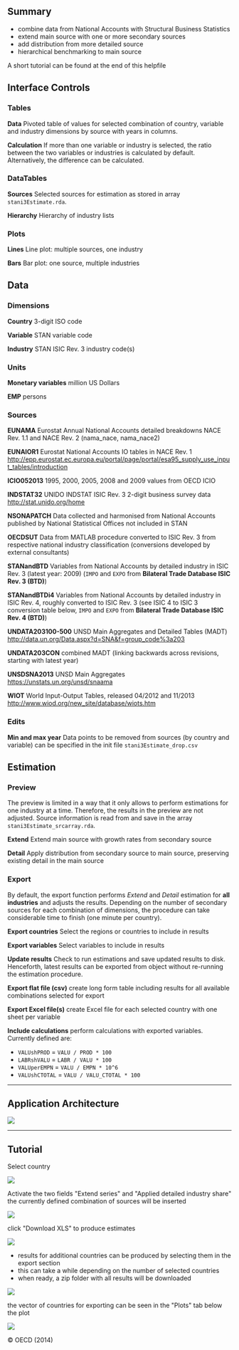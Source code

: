 
## Summary

  - combine data from National Accounts with Structural Business
    Statistics
  - extend main source with one or more secondary sources
  - add distribution from more detailed source
  - hierarchical benchmarking to main source

A short tutorial can be found at the end of this helpfile


## Interface Controls

### Tables

__Data__ Pivoted table of values for selected combination of country,
variable and industry dimensions by source with years in columns.

__Calculation__ If more than one variable or industry is selected, the
ratio between the two variables or industries is calculated by
default. Alternatively, the difference can be calculated.

### DataTables

__Sources__ Selected sources for estimation as stored in array
`stani3Estimate.rda`.

__Hierarchy__ Hierarchy of industry lists

### Plots

__Lines__ Line plot: multiple sources, one industry

__Bars__ Bar plot: one source, multiple industries


## Data

### Dimensions

__Country__ 3-digit ISO code

__Variable__ STAN variable code

__Industry__ STAN ISIC Rev. 3 industry code(s)

### Units

__Monetary variables__ million US Dollars

__EMP__ persons

### Sources

__EUNAMA__ Eurostat Annual National Accounts detailed breakdowns NACE Rev. 1.1 and NACE Rev. 2 (nama\_nace, nama\_nace2)

__EUNAIOR1__ Eurostat National Accounts IO tables in NACE Rev. 1 http://epp.eurostat.ec.europa.eu/portal/page/portal/esa95_supply_use_input_tables/introduction

__ICIO052013__ 1995, 2000, 2005, 2008 and 2009 values from OECD ICIO

__INDSTAT32__ UNIDO INDSTAT ISIC Rev. 3 2-digit business survey data http://stat.unido.org/home

__NSONAPATCH__ Data collected and harmonised from National Accounts published by National Statistical Offices not included in STAN

__OECDSUT__ Data from MATLAB procedure converted to ISIC Rev. 3 from respective national industry classification (conversions developed by external consultants)

__STANandBTD__ Variables from National Accounts by detailed industry
in ISIC Rev. 3 (latest year: 2009) (`IMPO` and `EXPO` from __Bilateral
Trade Database ISIC Rev. 3 (BTD)__)

__STANandBTDi4__ Variables from National Accounts by detailed industry
in ISIC Rev. 4, roughly converted to ISIC Rev. 3 (see ISIC 4 to ISIC 3 conversion table below, `IMPO` and `EXPO` from __Bilateral
Trade Database ISIC Rev. 4 (BTD)__)

__UNDATA203100-500__ UNSD Main Aggregates and Detailed Tables (MADT) http://data.un.org/Data.aspx?d=SNA&f=group_code%3a203

__UNDATA203CON__ combined MADT (linking backwards across revisions, starting with latest year)

__UNSDSNA2013__ UNSD Main Aggregates https://unstats.un.org/unsd/snaama

__WIOT__ World Input-Output Tables, released 04/2012 and 11/2013 http://www.wiod.org/new_site/database/wiots.htm

### Edits

__Min and max year__ Data points to be removed from sources (by country and variable) can be specified in the init file `stani3Estimate_drop.csv`


## Estimation

### Preview

The preview is limited in a way that it only allows to perform
estimations for one industry at a time. Therefore, the results in the
preview are not adjusted. Source information is read from and save in
the array `stani3Estimate_srcarray.rda`.

__Extend__ Extend main source with growth rates from secondary source

__Detail__ Apply distribution from secondary source to main source, preserving
existing detail in the main source

### Export

By default, the export function performs *Extend* and *Detail*
estimation for __all industries__ and adjusts the results. Depending on
the number of secondary sources for each combination of dimensions,
the procedure can take considerable time to finish (one minute per
country).

__Export countries__ Select the regions or countries to include in results

__Export variables__ Select variables to include in results

__Update results__ Check to run estimations and save updated results to
disk. Henceforth, latest results can be exported from object without
re-running the estimation procedure.

__Export flat file (csv)__ create long form table including results for all
available combinations selected for export

__Export Excel file(s)__ create Excel file for each selected country
with one sheet per variable

__Include calculations__ perform calculations with exported
variables. Currently defined are:

  - `VALUshPROD` = `VALU / PROD * 100`
  - `LABRshVALU` = `LABR / VALU * 100`
  - `VALUperEMPN` = `VALU / EMPN * 10^6`
  - `VALUshCTOTAL` = `VALU / VALU_CTOTAL * 100`

---

## Application Architecture

![](figures/stani3Estimate_architecture.svg)

---

## Tutorial

Select country

![](figures/stani3Estimate_cou.png)

Activate the two fields "Extend series" and "Applied detailed industry share"
the currently defined combination of sources will be inserted

![](figures/stani3Estimate_estimation.png)

click "Download XLS" to produce estimates

![](figures/stani3Estimate_download.png)

  - results for additional countries can be produced by selecting them
in the export section
  - this can take a while depending on the number of selected countries
  - when ready, a zip folder with all results will be downloaded

![](figures/stani3Estimate_exportcou.png)

the vector of countries for exporting can be seen in the "Plots" tab
below the plot

![](figures/stani3Estimate_summary_exportcou.png)

&copy; OECD (2014)
